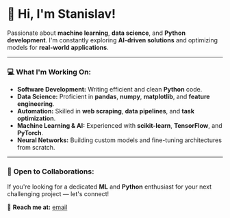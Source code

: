 # 👋 Hi, I'm Stanislav!

Passionate about **machine learning**, **data science**, and **Python development**. I'm constantly exploring **AI-driven solutions** and optimizing models for **real-world applications**.

---

### 💻 **What I'm Working On:**

- **Software Development:** Writing efficient and clean **Python** code.  
- **Data Science:** Proficient in **pandas**, **numpy**, **matplotlib**, and **feature engineering**.  
- **Automation:** Skilled in **web scraping**, **data pipelines**, and **task optimization**.  
- **Machine Learning & AI:** Experienced with **scikit-learn**, **TensorFlow**, and **PyTorch**.  
- **Neural Networks:** Building custom models and fine-tuning architectures from scratch.

---

### 🤝 **Open to Collaborations:**  
If you're looking for a dedicated **ML** and **Python** enthusiast for your next challenging project — let's connect!

📩 **Reach me at:** [email](mailto:stanislavkrk@gmail.com)
